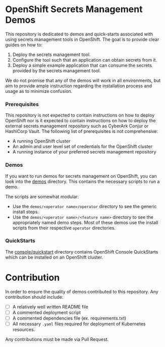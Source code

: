 # OpenShift Secrets Management Demos

This repository is dedicated to demos and quick-starts associated
with using secrets management tools in OpenShift. The goal is to
provide clear guides on how to:
1. Deploy the secrets management tool.
2. Configure the tool such that an application can obtain secrets
from it.
3. Deploy a simple example application that can consume the secrets
provided by the secrets management tool. 

We do not promise that any of the demos will work in all environments,
but aim to provide ample instruction regarding the installation
process and usage as to minimize confusion.

### Prerequisites

This repository is not expected to contain instructions on how to
deploy OpenShift nor is it expected to contain instructions on how
to deploy the external secrets management repository such as
CyberArk Conjur or HashiCorp Vault. The following list 
of prerequisites is not comprehensive:
* A running OpenShift cluster
* An admin and user level set of credentials for the OpenShift cluster
* A running instance of your preferred secrets management repository

### Demos

If you want to run demos for secrets management on OpenShift, you can
look into the [demos](./demos/) directory. This contains the necessary
scripts to run a demo.

The scripts are somewhat modular:
- Use the `demos/<operator name>/operator` directory to see the generic
install steps.
- Use the `demos/<operator name>/<feature name>` directory to see the
appropriately named demo steps. Most of these demos use the install
scripts from their respective `operator` directories.

### QuickStarts

The [console/quickstart](./console/quick-start/) directory contains
OpenShift Console QuickStarts which can be installed on an OpenShift
cluster.

# Contribution

In order to ensure the quality of demos contributed to this
repository. Any contribution should include:

- [ ] A relatively well written README file
- [ ] A commented deployment script
- [ ] A commented dependencies file (ex. requirements.txt)
- [ ] All necessary `.yaml` files required for deployment
of Kubernetes resources.

Any contributions must be made via Pull Request.
